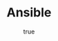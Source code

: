 ---
author:
  name: Linode
  email: docs@linode.com
description: "Ansible is an automation tool for server provisioning, configuration, and management. It allows you to organize your servers into groups, describe how those groups should be configured, and what actions should be taken on them, all from a central location."
og_description: 'Ansible is an automation tool for server provisioning, configuration, and management. It allows you to organize your servers into groups, describe how those groups should be configured, and what actions should be taken on them, all from a central location.'
keywords: ["ansible", "configuration management"]
license: '[CC BY-ND 4.0](https://creativecommons.org/licenses/by-nd/4.0)'
published: 2020-07-15
title: Ansible
show_in_lists: true
---